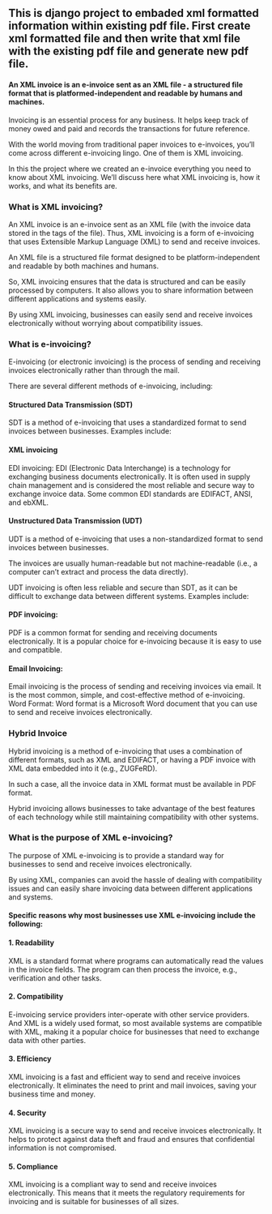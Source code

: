 ## This is django project to embaded xml formatted information within existing pdf file. First create xml formatted  file and then write that xml file with the existing pdf file and generate new pdf file.

#### An XML invoice is an e-invoice sent as an XML file - a structured file format that is platformed-independent and readable by humans and machines.

Invoicing is an essential process for any business. It helps keep track of money owed and paid and records the transactions for future reference.

With the world moving from traditional paper invoices to e-invoices, you’ll come across different e-invoicing lingo. One of them is XML invoicing.

In this the project where we created an e-invoice everything you need to know about XML invoicing. We’ll discuss here what XML invoicing is, how it works, and what its benefits are.

### What is XML invoicing?
An XML invoice is an e-invoice sent as an XML file (with the invoice data stored in the tags of the file). Thus, XML invoicing is a form of e-invoicing that uses Extensible Markup Language (XML) to send and receive invoices.

An XML file is a structured file format designed to be platform-independent and readable by both machines and humans.

So, XML invoicing ensures that the data is structured and can be easily processed by computers. It also allows you to share information between different applications and systems easily.

By using XML invoicing, businesses can easily send and receive invoices electronically without worrying about compatibility issues.

### What is e-invoicing?
E-invoicing (or electronic invoicing) is the process of sending and receiving invoices electronically rather than through the mail.

There are several different methods of e-invoicing, including:

#### Structured Data Transmission (SDT)
SDT is a method of e-invoicing that uses a standardized format to send invoices between businesses. Examples include:

#### XML invoicing
EDI invoicing: EDI (Electronic Data Interchange) is a technology for exchanging business documents electronically. It is often used in supply chain management and is considered the most reliable and secure way to exchange invoice data. Some common EDI standards are EDIFACT, ANSI, and ebXML.

#### Unstructured Data Transmission (UDT)
UDT is a method of e-invoicing that uses a non-standardized format to send invoices between businesses.

The invoices are usually human-readable but not machine-readable (i.e., a computer can’t extract and process the data directly).

UDT invoicing is often less reliable and secure than SDT, as it can be difficult to exchange data between different systems. Examples include:

#### PDF invoicing: 
PDF is a common format for sending and receiving documents electronically. It is a popular choice for e-invoicing because it is easy to use and compatible.
#### Email Invoicing:
Email invoicing is the process of sending and receiving invoices via email. It is the most common, simple, and cost-effective method of e-invoicing.
Word Format: Word format is a Microsoft Word document that you can use to send and receive invoices electronically.
### Hybrid Invoice
Hybrid invoicing is a method of e-invoicing that uses a combination of different formats, such as XML and EDIFACT, or having a PDF invoice with XML data embedded into it (e.g., ZUGFeRD).

In such a case, all the invoice data in XML format must be available in PDF format.

Hybrid invoicing allows businesses to take advantage of the best features of each technology while still maintaining compatibility with other systems.

### What is the purpose of XML e-invoicing?
The purpose of XML e-invoicing is to provide a standard way for businesses to send and receive invoices electronically.

By using XML, companies can avoid the hassle of dealing with compatibility issues and can easily share invoicing data between different applications and systems.

#### Specific reasons why most businesses use XML e-invoicing include the following:

#### 1. Readability
XML is a standard format where programs can automatically read the values in the invoice fields. The program can then process the invoice, e.g., verification and other tasks.

#### 2. Compatibility
E-invoicing service providers inter-operate with other service providers. And XML is a widely used format, so most available systems are compatible with XML, making it a popular choice for businesses that need to exchange data with other parties.

#### 3. Efficiency
XML invoicing is a fast and efficient way to send and receive invoices electronically. It eliminates the need to print and mail invoices, saving your business time and money.

#### 4. Security
XML invoicing is a secure way to send and receive invoices electronically. It helps to protect against data theft and fraud and ensures that confidential information is not compromised.

#### 5. Compliance
XML invoicing is a compliant way to send and receive invoices electronically. This means that it meets the regulatory requirements for invoicing and is suitable for businesses of all sizes.

 

